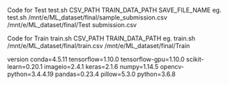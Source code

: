 
Code for Test
test.sh CSV_PATH TRAIN_DATA_PATH SAVE_FILE_NAME
eg. 
test.sh /mnt/e/ML_dataset/final/sample_submission.csv /mnt/e/ML_dataset/final/Test submission.csv

Code for Train
train.sh CSV_PATH TRAIN_DATA_PATH 
eg. 
train.sh /mnt/e/ML_dataset/final/train.csv /mnt/e/ML_dataset/final/Train

version
conda=4.5.11
tensorflow=1.10.0
tensorflow-gpu=1.10.0
scikit-learn=0.20.1
imageio=2.4.1
keras=2.1.6
numpy=1.14.5
opencv-python=3.4.4.19
pandas=0.23.4
pillow=5.3.0
python=3.6.8


